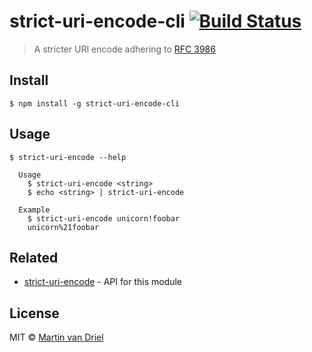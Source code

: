 # strict-uri-encode-cli [![Build Status](https://travis-ci.org/martinvd/strict-uri-encode-cli.svg?branch=master)](https://travis-ci.org/martinvd/strict-uri-encode-cli)

> A stricter URI encode adhering to [RFC 3986](http://tools.ietf.org/html/rfc3986)

## Install

```
$ npm install -g strict-uri-encode-cli
```

## Usage

```
$ strict-uri-encode --help

  Usage
    $ strict-uri-encode <string>
    $ echo <string> | strict-uri-encode

  Example
    $ strict-uri-encode unicorn!foobar
    unicorn%21foobar
```

## Related

* [strict-uri-encode](https://github.com/kevva/strict-uri-encode) - API for this module

## License

MIT © [Martin van Driel](https://github.com/martinvd)
